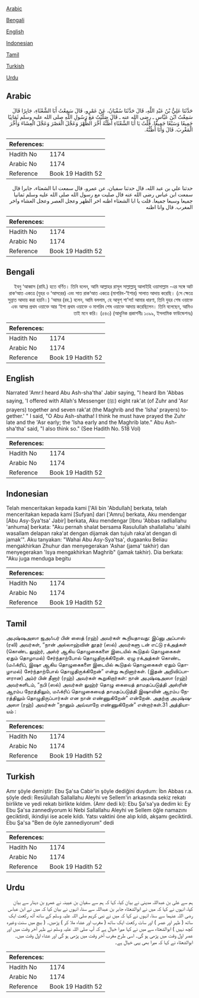 [Arabic](#arabic)

[Bengali](#bengali)

[English](#english)

[Indonesian](#indonesian)

[Tamil](#tamil)

[Turkish](#turkish)

[Urdu](#urdu)

## Arabic


<div dir="rtl" lang="ar" style={{fontSize:'larger',backgroundColor:'#f8f9fa',padding:20}}>
حَدَّثَنَا عَلِيُّ بْنُ عَبْدِ اللَّهِ، قَالَ حَدَّثَنَا سُفْيَانُ، عَنْ عَمْرٍو، قَالَ سَمِعْتُ أَبَا الشَّعْثَاءِ، جَابِرًا قَالَ سَمِعْتُ ابْنَ عَبَّاسٍ ـ رضى الله عنه ـ قَالَ صَلَّيْتُ مَعَ رَسُولِ اللَّهِ صلى الله عليه وسلم ثَمَانِيًا جَمِيعًا وَسَبْعًا جَمِيعًا‏.‏ قُلْتُ يَا أَبَا الشَّعْثَاءِ أَظُنُّهُ أَخَّرَ الظُّهْرَ وَعَجَّلَ الْعَصْرَ وَعَجَّلَ الْعِشَاءَ وَأَخَّرَ الْمَغْرِبَ‏.‏ قَالَ وَأَنَا أَظُنُّهُ‏.‏
</div>
<div style={{backgroundColor:'#f8f9fa',padding:20, marginBottom: 10}}><table> <thead> <tr> <th>References:</th> <th></th> </tr> </thead> <tbody><tr><td>Hadith No</td><td>1174</td></tr><tr><td>Arabic No</td><td>1174</td></tr><tr><td>Reference</td><td>Book 19 Hadith 52</td></tr></tbody></table></div>


<div dir="rtl" lang="ar" style={{fontSize:'larger',backgroundColor:'#f8f9fa',padding:20}}>
حدثنا علي بن عبد الله، قال حدثنا سفيان، عن عمرو، قال سمعت ابا الشعثاء، جابرا قال سمعت ابن عباس رضى الله عنه قال صليت مع رسول الله صلى الله عليه وسلم ثمانيا جميعا وسبعا جميعا. قلت يا ابا الشعثاء اظنه اخر الظهر وعجل العصر وعجل العشاء واخر المغرب. قال وانا اظنه
</div>
<div style={{backgroundColor:'#f8f9fa',padding:20, marginBottom: 10}}><table> <thead> <tr> <th>References:</th> <th></th> </tr> </thead> <tbody><tr><td>Hadith No</td><td>1174</td></tr><tr><td>Arabic No</td><td>1174</td></tr><tr><td>Reference</td><td>Book 19 Hadith 52</td></tr></tbody></table></div>

## Bengali


<div dir="rtl" lang="bn" style={{fontSize:'larger',backgroundColor:'#f8f9fa',padding:20}}>
ইবনু ‘আব্বাস (রাযি.) হতে বর্ণিত। তিনি বলেন, আমি আল্লাহর রাসূল সাল্লাল্লাহু আলাইহি ওয়াসাল্লাম -এর সঙ্গে আট রাক‘আত একত্রে (যুহর ও ‘আসরের) এবং সাত রাক‘আত একত্রে (মাগরিব-‘ইশার) সালাত আদায় করেছি। (সে ক্ষেত্রে সুন্নাত আদায় করা হয়নি।) ‘আমর (রহ.) বলেন, আমি বললাম, হে আবুশ্ শা’সা! আমার ধারণা, তিনি যুহর শেষ ওয়াক্তে এবং আসর প্রথম ওয়াক্তে আর ‘ইশা প্রথম ওয়াক্তে ও মাগরিব শেষ ওয়াক্তে আদায় করেছিলেন। তিনি বলেছেন, আমিও তাই মনে করি। (৫৪৩) (আধুনিক প্রকাশনীঃ ১০৯৯, ইসলামিক ফাউন্ডেশনঃ)
</div>
<div style={{backgroundColor:'#f8f9fa',padding:20, marginBottom: 10}}><table> <thead> <tr> <th>References:</th> <th></th> </tr> </thead> <tbody><tr><td>Hadith No</td><td>1174</td></tr><tr><td>Arabic No</td><td>1174</td></tr><tr><td>Reference</td><td>Book 19 Hadith 52</td></tr></tbody></table></div>

## English


<div dir="ltr" lang="en" style={{fontSize:'larger',backgroundColor:'#f8f9fa',padding:20}}>
Narrated 'Amr:I heard Abu Ash-sha'tha' Jabir saying, "I heard Ibn 'Abbas saying, 'I offered with Allah's Messenger (ﷺ) eight rak'at (of Zuhr and 'Asr prayers) together and seven rak'at (the Maghrib and the 'Isha' prayers) together.' " I said, "O Abu Ash-shatha! I think he must have prayed the Zuhr late and the 'Asr early; the 'Isha early and the Maghrib late." Abu Ash-sha'tha' said, "I also think so." (See Hadith No. 518 Vol)
</div>
<div style={{backgroundColor:'#f8f9fa',padding:20, marginBottom: 10}}><table> <thead> <tr> <th>References:</th> <th></th> </tr> </thead> <tbody><tr><td>Hadith No</td><td>1174</td></tr><tr><td>Arabic No</td><td>1174</td></tr><tr><td>Reference</td><td>Book 19 Hadith 52</td></tr></tbody></table></div>

## Indonesian


<div dir="ltr" lang="id" style={{fontSize:'larger',backgroundColor:'#f8f9fa',padding:20}}>
Telah menceritakan kepada kami ['Ali bin 'Abdullah] berkata, telah menceritakan kepada kami [Sufyan] dari ['Amru] berkata, Aku mendengar [Abu Asy-Sya'tsa' Jabir] berkata, Aku mendengar [Ibnu 'Abbas radliallahu 'anhuma] berkata: "Aku pernah shalat bersama Rasulullah shallallahu 'alaihi wasallam delapan raka'at dengan dijamak dan tujuh raka'at dengan di jamak'". Aku tanyakan: "Wahai Abu Asy-Sya'tsa', dugaanku Beliau mengakhirkan Zhuhur dan menyegerakan 'Ashar (jama' takhir) dan menyegerakan 'Isya mengakhirkan Maghrib" (jamak takhir). Dia berkata: "Aku juga menduga begitu
</div>
<div style={{backgroundColor:'#f8f9fa',padding:20, marginBottom: 10}}><table> <thead> <tr> <th>References:</th> <th></th> </tr> </thead> <tbody><tr><td>Hadith No</td><td>1174</td></tr><tr><td>Arabic No</td><td>1174</td></tr><tr><td>Reference</td><td>Book 19 Hadith 52</td></tr></tbody></table></div>

## Tamil


<div dir="ltr" lang="ta" style={{fontSize:'larger',backgroundColor:'#f8f9fa',padding:20}}>
அபுஷ்ஷஅஸா ஜஅஃபர் பின் ஸைத் (ரஹ்) அவர்கள் கூறியதாவது: இப்னு அப்பாஸ் (ரலி) அவர்கள், “நான் அல்லாஹ்வின் தூதர் (ஸல்) அவர்களு டன் எட்டு ரக்அத்கள் (கொண்ட லுஹ்ர், அஸ்ர் ஆகிய தொழுகைகளை இடையில் கூடுதல் தொழுகைகள் ஏதும் தொழாமல்) சேர்ந்தாற்போல் தொழுதிருக்கிறேன். ஏழு ரக்அத்கள் கொண்ட (மஃக்ரிப், இஷா ஆகிய தொழுகைகளை இடையில் கூடுதல் தொழுகைகள் ஏதும் தொழாமல்) சேர்ந்தாற்போல் தொழுதிருக்கிறேன்” என்று கூறினார்கள். (இதன் அறிவிப்பாளரான) அம்ர் பின் தீனார் (ரஹ்) அவர்கள் கூறுகிறார்கள்: நான் அபுஷ்ஷஅஸா (ரஹ்) அவர்களிடம், “நபி (ஸல்) அவர்கள் லுஹ்ர் தொழு கையைத் தாமதப்படுத்தி அஸ்ரின் ஆரம்ப நேரத்திலும், மஃக்ரிப் தொழுகையைத் தாமதப்படுத்தி இஷாவின் ஆரம்ப நேரத்திலும் தொழுதிருப்பார்கள் என நான் எண்ணுகிறேன்” என்றேன். அதற்கு அபுஷ்ஷஅஸா (ரஹ்) அவர்கள் “நானும் அவ்வாறே எண்ணுகிறேன்” என்றார்கள்.31 அத்தியாயம் :
</div>
<div style={{backgroundColor:'#f8f9fa',padding:20, marginBottom: 10}}><table> <thead> <tr> <th>References:</th> <th></th> </tr> </thead> <tbody><tr><td>Hadith No</td><td>1174</td></tr><tr><td>Arabic No</td><td>1174</td></tr><tr><td>Reference</td><td>Book 19 Hadith 52</td></tr></tbody></table></div>

## Turkish


<div dir="ltr" lang="tr" style={{fontSize:'larger',backgroundColor:'#f8f9fa',padding:20}}>
Amr şöyle demiştir: Ebu Şa'sa Cabir'in şöyle dediğini duydum: İbn Abbas r.a. şöyle dedi: Resûlullah Sallallahu Aleyhi ve Sellem'in arkasında sekiz rekatı birlikte ve yedi rekatı birlikte kıldım. (Amr dedi ki): Ebu Şa'sa'ya dedim ki: Ey Ebu Şa'sa zannediyorum ki Nebi Sallallahu Aleyhi ve Sellem öğle namazını geciktirdi, ikindiyi ise acele kıldı. Yatsı vaktini öne alıp kıldı, akşamı geciktirdi. Ebu Şa'sa "Ben de öyle zannediyorum" dedi
</div>
<div style={{backgroundColor:'#f8f9fa',padding:20, marginBottom: 10}}><table> <thead> <tr> <th>References:</th> <th></th> </tr> </thead> <tbody><tr><td>Hadith No</td><td>1174</td></tr><tr><td>Arabic No</td><td>1174</td></tr><tr><td>Reference</td><td>Book 19 Hadith 52</td></tr></tbody></table></div>

## Urdu


<div dir="rtl" lang="ur" style={{fontSize:'larger',backgroundColor:'#f8f9fa',padding:20}}>
ہم سے علی بن عبداللہ مدینی نے بیان کیا، کہا کہ ہم سے سفیان بن عیینہ نے عمرو بن دینار سے بیان کیا، انہوں نے کہا کہ میں نے ابوالشعثاء جابر بن عبداللہ سے سنا، انہوں نے بیان کیا کہ میں نے ابن عباس رضی اللہ عنہما سے سنا، انہوں نے کہا کہ میں نے نبی کریم صلی اللہ علیہ وسلم کے ساتھ آٹھ رکعت ایک ساتھ ( ظہر اور عصر ) اور سات رکعت ایک ساتھ ( مغرب اور عشاء ملا کر ) پڑھیں۔ ( بیچ میں سنت وغیرہ کچھ نہیں ) ابوالشعثاء سے میں نے کہا میرا خیال ہے کہ آپ صلی اللہ علیہ وسلم نے ظہر آخر وقت میں اور عصر اول وقت میں پڑھی ہو گی۔ اسی طرح مغرب آخر وقت میں پڑھی ہو گی اور عشاء اول وقت میں۔ ابوالشعثاء نے کہا کہ میرا بھی یہی خیال ہے۔
</div>
<div style={{backgroundColor:'#f8f9fa',padding:20, marginBottom: 10}}><table> <thead> <tr> <th>References:</th> <th></th> </tr> </thead> <tbody><tr><td>Hadith No</td><td>1174</td></tr><tr><td>Arabic No</td><td>1174</td></tr><tr><td>Reference</td><td>Book 19 Hadith 52</td></tr></tbody></table></div>